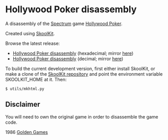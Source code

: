 Hollywood Poker disassembly
===========================

A disassembly of the [Spectrum](https://en.wikipedia.org/wiki/ZX_Spectrum) game
[Hollywood Poker](https://en.wikipedia.org/wiki/Hollywood_Poker).

Created using [SkoolKit](https://skoolkit.ca).

Browse the latest release:

* [Hollywood Poker disassembly](https://pobtastic.github.io/hollywoodpoker/) (hexadecimal; mirror [here](http://skoolkit.arcadegeek.co.uk/hollywoodpoker/))
* [Hollywood Poker disassembly](https://pobtastic.github.io/hollywoodpoker/dec/) (decimal; mirror [here](http://skoolkit.arcadegeek.co.uk/hollywoodpoker/dec/))

To build the current development version, first either install SkoolKit, or
make a clone of the [SkoolKit repository](https://github.com/skoolkid/skoolkit)
and point the environment variable SKOOLKIT_HOME at it. Then:

    $ utils/mkhtml.py

Disclaimer
----------

You will need to own the original game in order to disassemble the game code.

1986 [Golden Games](https://de.wikipedia.org/wiki/Golden_Games)
